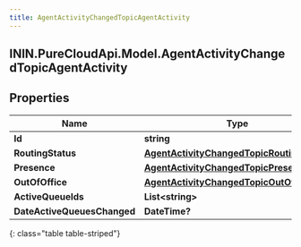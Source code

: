 ```yaml
---
title: AgentActivityChangedTopicAgentActivity
---
```

## ININ.PureCloudApi.Model.AgentActivityChangedTopicAgentActivity

## Properties

|Name | Type | Description | Notes|
|------------ | ------------- | ------------- | -------------|
| **Id** | **string** |  | [optional] |
| **RoutingStatus** | [**AgentActivityChangedTopicRoutingStatus**](AgentActivityChangedTopicRoutingStatus.html) |  | [optional] |
| **Presence** | [**AgentActivityChangedTopicPresence**](AgentActivityChangedTopicPresence.html) |  | [optional] |
| **OutOfOffice** | [**AgentActivityChangedTopicOutOfOffice**](AgentActivityChangedTopicOutOfOffice.html) |  | [optional] |
| **ActiveQueueIds** | **List&lt;string&gt;** |  | [optional] |
| **DateActiveQueuesChanged** | **DateTime?** |  | [optional] |
{: class="table table-striped"}


